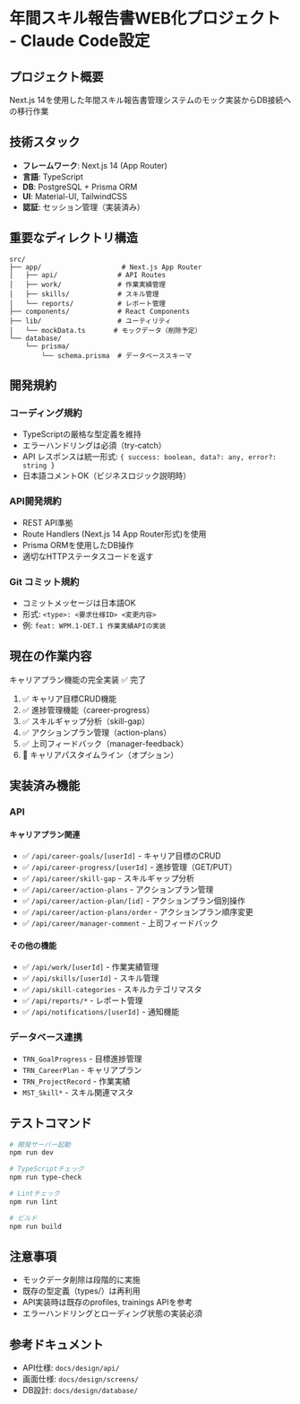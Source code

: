 # 年間スキル報告書WEB化プロジェクト - Claude Code設定

## プロジェクト概要
Next.js 14を使用した年間スキル報告書管理システムのモック実装からDB接続への移行作業

## 技術スタック
- **フレームワーク**: Next.js 14 (App Router)
- **言語**: TypeScript
- **DB**: PostgreSQL + Prisma ORM
- **UI**: Material-UI, TailwindCSS
- **認証**: セッション管理（実装済み）

## 重要なディレクトリ構造
```
src/
├── app/                    # Next.js App Router
│   ├── api/               # API Routes
│   ├── work/              # 作業実績管理
│   ├── skills/            # スキル管理
│   └── reports/           # レポート管理
├── components/            # React Components
├── lib/                   # ユーティリティ
│   └── mockData.ts       # モックデータ（削除予定）
└── database/
    └── prisma/
        └── schema.prisma  # データベーススキーマ
```

## 開発規約

### コーディング規約
- TypeScriptの厳格な型定義を維持
- エラーハンドリングは必須（try-catch）
- API レスポンスは統一形式: `{ success: boolean, data?: any, error?: string }`
- 日本語コメントOK（ビジネスロジック説明時）

### API開発規約
- REST API準拠
- Route Handlers (Next.js 14 App Router形式)を使用
- Prisma ORMを使用したDB操作
- 適切なHTTPステータスコードを返す

### Git コミット規約
- コミットメッセージは日本語OK
- 形式: `<type>: <要求仕様ID> <変更内容>`
- 例: `feat: WPM.1-DET.1 作業実績APIの実装`

## 現在の作業内容
キャリアプラン機能の完全実装 ✅ 完了
1. ✅ キャリア目標CRUD機能
2. ✅ 進捗管理機能（career-progress）
3. ✅ スキルギャップ分析（skill-gap）
4. ✅ アクションプラン管理（action-plans）
5. ✅ 上司フィードバック（manager-feedback）
6. 🔧 キャリアパスタイムライン（オプション）

## 実装済み機能
### API
#### キャリアプラン関連
- ✅ `/api/career-goals/[userId]` - キャリア目標のCRUD
- ✅ `/api/career-progress/[userId]` - 進捗管理（GET/PUT）
- ✅ `/api/career/skill-gap` - スキルギャップ分析
- ✅ `/api/career/action-plans` - アクションプラン管理
- ✅ `/api/career/action-plan/[id]` - アクションプラン個別操作
- ✅ `/api/career/action-plans/order` - アクションプラン順序変更
- ✅ `/api/career/manager-comment` - 上司フィードバック

#### その他の機能
- ✅ `/api/work/[userId]` - 作業実績管理
- ✅ `/api/skills/[userId]` - スキル管理
- ✅ `/api/skill-categories` - スキルカテゴリマスタ
- ✅ `/api/reports/*` - レポート管理
- ✅ `/api/notifications/[userId]` - 通知機能

### データベース連携
- `TRN_GoalProgress` - 目標進捗管理
- `TRN_CareerPlan` - キャリアプラン
- `TRN_ProjectRecord` - 作業実績
- `MST_Skill*` - スキル関連マスタ

## テストコマンド
```bash
# 開発サーバー起動
npm run dev

# TypeScriptチェック
npm run type-check

# Lintチェック
npm run lint

# ビルド
npm run build
```

## 注意事項
- モックデータ削除は段階的に実施
- 既存の型定義（types/）は再利用
- API実装時は既存のprofiles, trainings APIを参考
- エラーハンドリングとローディング状態の実装必須

## 参考ドキュメント
- API仕様: `docs/design/api/`
- 画面仕様: `docs/design/screens/`
- DB設計: `docs/design/database/`